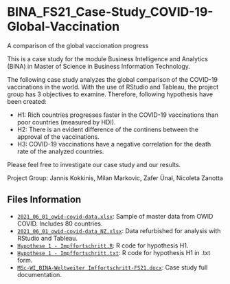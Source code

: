 # BINA_FS21_Case-Study_COVID-19-Global-Vaccination
A comparison of the global vaccionation progress

This is a case study for the module Business Intelligence and Analytics (BINA) in Master of Science in Business Information Technology.

The following case study analyzes the global comparison of the COVID-19 vaccinations in the world. With the use of RStudio and Tableau, the project group has 3 objectives to examine. Therefore, following hypothesis have been created:

- H1: Rich countries progresses faster in the COVID-19 vaccinations than poor countries (measured by HDI).
- H2: There is an evident difference of the continens between the approval of the vaccinations.
- H3: COVID-19 vaccinations have a negative correlation for the death rate of the analyzed countries.

Please feel free to investigate our case study and our results.

Project Group: Jannis Kokkinis, Milan Markovic, Zafer Ünal, Nicoleta Zanotta


## Files Information

- [`2021_06_01_owid-covid-data.xlsx`](https://github.com/milanmarkovic90/BINA_FS21_Case-Study_COVID-19-Global-Vaccination/blob/main/2021_06_01_owid-covid-data.xlsx): Sample of master data from OWID COVID. Includes 80 countries.
- [`2021_06_01_owid-covid-data_NZ.xlsx`](https://github.com/milanmarkovic90/BINA_FS21_Case-Study_COVID-19-Global-Vaccination/blob/main/2021_06_01_owid-covid-data_NZ.xlsx): Data refurbished for analysis with RStudio and Tableau.
- [`Hypothese 1 - Impffortschritt.R`](https://github.com/milanmarkovic90/BINA_FS21_Case-Study_COVID-19-Global-Vaccination/blob/main/Hypothese%201%20-%20Impffortschritt.R): R code for hypothesis H1.
- [`Hypothese 1 - Impffortschritt.txt`](https://github.com/milanmarkovic90/BINA_FS21_Case-Study_COVID-19-Global-Vaccination/blob/main/Hypothese%201%20-%20Impffortschritt.txt): R code for hypothesis H1 in .txt form.
- [`MSc-WI_BINA-Weltweiter Imffortschritt-FS21.docx`](https://github.com/milanmarkovic90/BINA_FS21_Case-Study_COVID-19-Global-Vaccination/blob/main/MSc-WI_BINA-Weltweiter%20Impffortschritt-FS21.docx): Case study full documentation.
